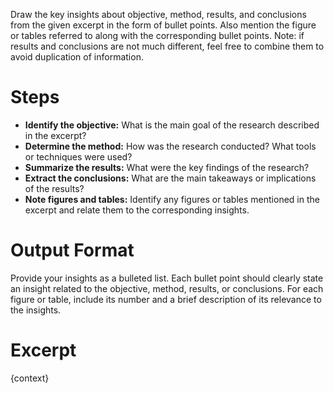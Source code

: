 Draw the key insights about objective, method, results, and conclusions from the given excerpt in the form of bullet points. Also mention the figure or tables referred to along with the corresponding bullet points. Note: if results and conclusions are not much different, feel free to combine them to avoid duplication of information.

# Steps

* **Identify the objective:** What is the main goal of the research described in the excerpt?
* **Determine the method:** How was the research conducted? What tools or techniques were used?
* **Summarize the results:** What were the key findings of the research?
* **Extract the conclusions:** What are the main takeaways or implications of the results?
* **Note figures and tables:** Identify any figures or tables mentioned in the excerpt and relate them to the corresponding insights.

# Output Format

Provide your insights as a bulleted list. Each bullet point should clearly state an insight related to the objective, method, results, or conclusions.  For each figure or table, include its number and a brief description of its relevance to the insights.

# Excerpt
{context}